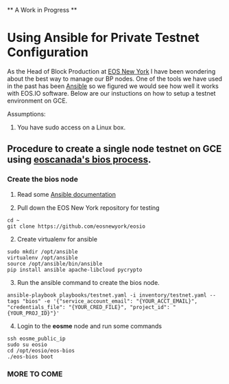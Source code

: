 ** A Work in Progress **

# Using Ansible for Private Testnet Configuration

As the Head of Block Production at [EOS New York](eosnewyork.io) I have been wondering about the best way to manage our BP nodes. One of the tools we have used in the past has been [Ansible](http://docs.ansible.com) so we figured we would see how well it works with EOS.IO software. Below are our instuctions on how to setup a testnet environment on GCE.

Assumptions:
1. You have sudo access on a Linux box.

## Procedure to create a single node testnet on GCE using [eoscanada's bios process](https://github.com/eoscanada/eos-bios).

### Create the bios node 

1. Read some [Ansible documentation](http://docs.ansible.com/ansible/latest/scenario_guides/guide_gce.html)

1. Pull down the EOS New York repository for testing
```
cd ~
git clone https://github.com/eosnewyork/eosio
```
2. Create virtualenv for ansible
```
sudo mkdir /opt/ansible
virtualenv /opt/ansible
source /opt/ansible/bin/ansible
pip install ansible apache-libcloud pycrypto
```

3. Run the ansible command to create the bios node.
```
ansible-playbook playbooks/testnet.yaml -i inventory/testnet.yaml --tags "bios" -e '{"service_account_email": "{YOUR_ACCT_EMAIL}", "credentials_file": "{YOUR_CRED_FILE}", "project_id": "{YOUR_PROJ_ID}"}' 
```

4. Login to the **eosme** node and run some commands
```
ssh eosme_public_ip
sudo su eosio
cd /opt/eosio/eos-bios
./eos-bios boot
```

### MORE TO COME